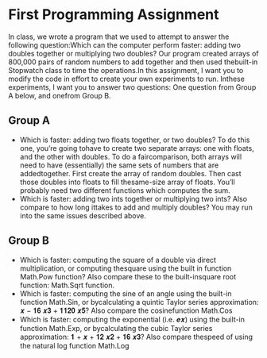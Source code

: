 # First Programming Assignment
In class, we wrote a program that we used to attempt to answer the following question:Which
can the computer perform faster: adding two doubles together or multiplying two doubles? 
Our program created arrays of 800,000 pairs of random numbers to add together and then used 
thebuilt-in Stopwatch class to time the operations.In this assignment, I want you to modify
the code in effort to create your own experiments to run. Inthese experiments, I want you
to answer two questions: One question from Group A below, and onefrom Group B.
## Group A
* Which is faster: adding two floats together, or two doubles? To do this one, you’re going
  tohave to create two separate arrays: one with floats, and the other with doubles. To do
  a faircomparison, both arrays will need to have (essentially) the same sets of numbers
  that are addedtogether. First create the array of random doubles. Then cast those doubles
   into floats to fill thesame-size array of floats. You’ll probably need two different
   functions which computes the sum.
* Which is faster: adding two ints together or multiplying two ints? Also compare to how
  long ittakes to add and multiply doubles? You may run into the same issues described above.
## Group B
* Which is faster: computing the square of a double via direct multiplication, or computing thesquare using the built in function Math.Pow function? Also compare these to the built-insquare root function: Math.Sqrt function.
* Which is faster: computing the sine of an angle using the built-in function Math.Sin, or bycalculating a quintic Taylor series approximation: 𝒙 − 𝟏𝟔 𝒙𝟑 + 𝟏𝟏𝟐𝟎 𝒙𝟓? Also compare the cosinefunction Math.Cos
* Which is faster: computing the exponential (i.e. 𝒆𝒙) using the built-in function Math.Exp, or bycalculating the cubic Taylor series approximation: 𝟏 + 𝒙 + 𝟏𝟐 𝒙𝟐 + 𝟏𝟔 𝒙𝟑? Also compare thespeed of using the natural log function Math.Log
